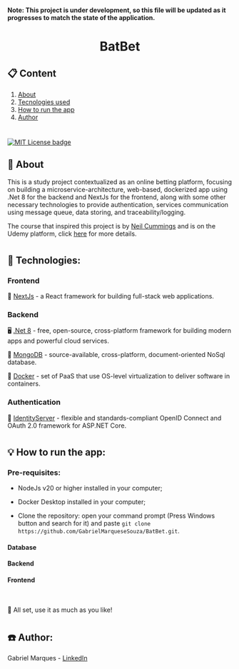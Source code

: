 #### Note: This project is under development, so this file will be updated as it progresses to match the state of the application.

<h1 align="center">BatBet</h1>

<h2 style="border-bottom: none;">📋 Content</h2>

1. <a href="#intro">About</a><br>
2. <a href="#stack">Tecnologies used</a><br>
3. <a href="#howto">How to run the app</a><br>
4. <a href="#author">Author</a>

#

[![MIT License badge](https://img.shields.io/badge/license-MIT-green 'MIT License')](https://github.com/GabrielMarqueseSouza/BatBet/blob/master/LICENSE)

<div id="intro">
<h2 style="border-bottom: none;">📜 About</h2>

This is a study project contextualized as an online betting platform, focusing on building a microservice-architecture, web-based, dockerized app using .Net 8 for the backend and NextJs for the frontend, along with some other necessary technologies to provide authentication, services communication using message queue, data storing, and traceability/logging.

The course that inspired this project is by <a href="https://www.linkedin.com/in/necummings/" target="_blank" title="Go to Neil's profile">Neil Cummings</a> and is on the Udemy platform, click <a href="https://www.udemy.com/share/109an03@mAYIP-RGajbT2JisskZrYmW8v_CTRgrZTJlmF3JCzek1nHonFltCcjGYCSrup9GSWg==/" target="_blank" title="Go to course details">here</a> for more details.

</div>

#

<div id="stack">
<h2 style="border-bottom: none;">🔧 Technologies:</h2>

<h3>Frontend</h3>

🔼 <a href="https://nextjs.org/" target="_blank" title="Go to nextjs.org">NextJs</a> - a React framework for building full-stack web applications.

<h3>Backend</h3>

🖥️ <a href="https://dotnet.microsoft.com/en-us/" target="_blank" title="Go to dotnet.microsoft.com">.Net 8</a> - free, open-source, cross-platform framework for building modern apps and powerful cloud services.

🍃 <a href="https://www.mongodb.com/" target="_blank" title="Go to mongodb.com">MongoDB</a> - source-available, cross-platform, document-oriented NoSql database.

🐋 <a href="https://www.docker.com/" target="_blank" title="Go to docker.com">Docker</a> - set of PaaS that use OS-level virtualization to deliver software in containers.

<h3>Authentication</h3>

🔐 <a href="https://duendesoftware.com/products/identityserver" title="Go to duendesoftware.com">IdentityServer</a> - flexible and standards-compliant OpenID Connect and OAuth 2.0 framework for ASP.NET Core.

</div>

#

<div id="howto">

<h2 style="border-bottom: none;">💡 How to run the app:</h2>

<h3>Pre-requisites:</h3>

- NodeJs v20 or higher installed in your computer;

- Docker Desktop installed in your computer;

- Clone the repository: open your command prompt (Press Windows button and search for it) and paste `git clone https://github.com/GabrielMarqueseSouza/BatBet.git`.

<h4>Database</h4>

>

<h4>Backend</h4>

>

<h4>Frontend</h4>

>

</div><br>

🚀 All set, use it as much as you like!

#

<h2 style="border-bottom: none;" id="author">☎️ Author:</h2>
Gabriel Marques - <a href="https://www.linkedin.com/in/gabrielmarquesesouza/" target="_blank" title="Author LinkedIn profile">LinkedIn</a>
